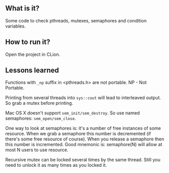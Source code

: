 ## What is it?
Some code to check pthreads, mutexes, semaphores and condition variables.

## How to run it?
Open the project in CLion.

## Lessons learned
Functions with `_np` suffix in <pthreads.h> are not portable. 
NP - Not Portable.

Printing from several threads into `sys::cout` will lead to interleaved
output. So grab a mutex before printing.

Mac OS X doesn't support `sem_init/sem_destroy`. 
So use named semaphores: `sem_open/sem_close`.

One way to look at semaphores is: it's a number of free instances of
some resource. When we grab a semaphore this number is decremented (if
there's some free resource of course). When you release a semaphore then
this number is incremented. Good mnemonic is: semaphore(N) will allow
at most N users to use resource.

Recursive mutex can be locked several times by the same thread.
Still you need to unlock it as many times as you locked it.
